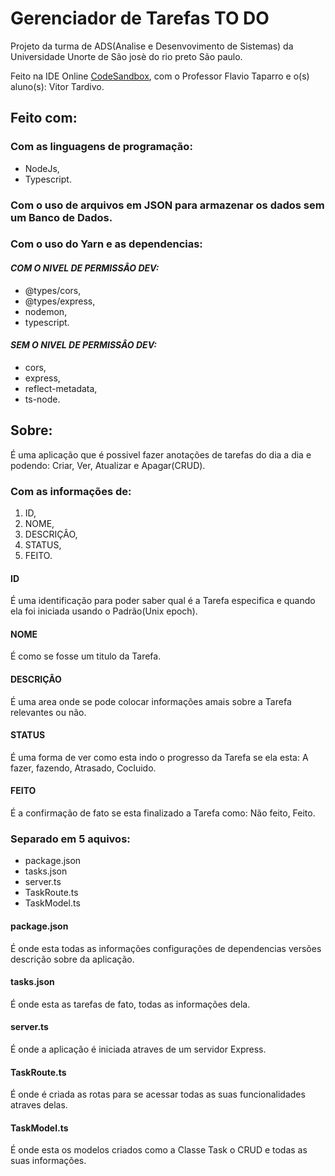 # **Gerenciador de Tarefas TO DO**
Projeto da turma de ADS(Analise e Desenvovimento de Sistemas) da Universidade Unorte de São josè do rio preto São paulo.

Feito na IDE Online [CodeSandbox](https://codesandbox.io/), com o Professor Flavio Taparro e o(s) aluno(s):
Vitor Tardivo.

## **Feito com:**
### Com as linguagens de programação: 
- NodeJs, 
- Typescript.
    
### Com o uso de arquivos em JSON para armazenar os dados sem um Banco de Dados.

### Com o uso do Yarn e as dependencias: 
#### *COM O NIVEL DE PERMISSÂO DEV:*
- @types/cors,
- @types/express,
- nodemon,
- typescript.
#### *SEM O NIVEL DE PERMISSÂO DEV:*
- cors,
- express,
- reflect-metadata,
- ts-node.

## **Sobre:**
É uma aplicação que é possivel fazer anotações de tarefas do dia a dia e podendo: Criar, Ver, Atualizar e Apagar(CRUD).

### Com as informações de:
1. ID,
2. NOME,
3. DESCRIÇÂO,
4. STATUS,
5. FEITO.

#### ID 
É uma identificação para poder saber qual é a Tarefa especifica e quando ela foi iniciada usando o Padrão(Unix epoch).
#### NOME 
É como se fosse um titulo da Tarefa.
#### DESCRIÇÂO 
É uma area onde se pode colocar informações amais sobre a Tarefa relevantes ou não.
#### STATUS 
É uma forma de ver como esta indo o progresso da Tarefa se ela esta: A fazer, fazendo, Atrasado, Cocluido.
#### FEITO 
É a confirmação de fato se esta finalizado a Tarefa como: Não feito, Feito.

### Separado em 5 aquivos:
- package.json
- tasks.json
- server.ts
- TaskRoute.ts
- TaskModel.ts

#### package.json
É onde esta todas as informações configurações de dependencias versões descrição sobre da aplicação.
#### tasks.json
É onde esta as tarefas de fato, todas as informações dela.
#### server.ts
É onde a aplicação é iniciada atraves de um servidor Express.
#### TaskRoute.ts
É onde é criada as rotas para se acessar todas as suas funcionalidades atraves delas.
#### TaskModel.ts
É onde esta os modelos criados como a Classe Task o CRUD e todas as suas informações.
